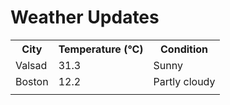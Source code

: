 # Weather Updates

<!-- WEATHER-UPDATE-START -->
<table><tr><th>City</th><th>Temperature (°C)</th><th>Condition</th></tr><tr><td>Valsad</td><td>31.3</td><td>Sunny</td></tr><tr><td>Boston</td><td>12.2</td><td>Partly cloudy</td></tr><tr><td></td><td></td><td></td></tr></table>
<!-- WEATHER-UPDATE-END -->
